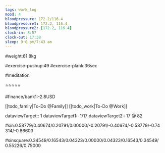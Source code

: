 ```yaml
---
tags: work_log
mood: 4
bloodpressure: 172.2/116.4
bloodpressure1: 172.2, 116.4
bloodpressure2: [172.2, 116.4]
clock-in: 8:57
clock-out: 17:38
sleep: 9:0 pm/7:43 am
---
```


#weight:61.8kg

#exercise-pushup:49
#exercise-plank:36sec

#meditation

⭐⭐⭐⭐⭐

#finance/bank1:-2.8USD

[[todo_family|To-Do @Family]]
[[todo_work|To-Do @Work]]



dataviewTarget:: 1
dataviewTarget1:: 1/17
dataviewTarget2:: 17 @ 82

#sin:0.58779/0.40674/0.20791/0.00000/-0.20791/-0.40674/-0.58779/-0.74314/-0.86603

#sinsquare:0.34549/0.16543/0.04323/0.00000/0.04323/0.16543/0.34549/0.55226/0.75000

